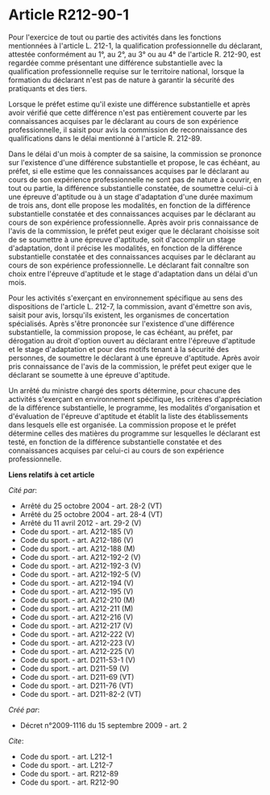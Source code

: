 # Article R212-90-1

Pour l'exercice de tout ou partie des activités dans les fonctions mentionnées à l'article L. 212-1, la qualification
professionnelle du déclarant, attestée conformément au 1°, au 2°, au 3° ou au 4° de l'article R. 212-90, est regardée comme
présentant une différence substantielle avec la qualification professionnelle requise sur le territoire national, lorsque la
formation du déclarant n'est pas de nature à garantir la sécurité des pratiquants et des tiers. 

Lorsque le préfet estime qu'il existe une différence substantielle et après avoir vérifié que cette différence n'est pas
entièrement couverte par les connaissances acquises par le déclarant au cours de son expérience professionnelle, il saisit
pour avis la commission de reconnaissance des qualifications dans le délai mentionné à l'article R. 212-89. 

Dans le délai d'un mois à compter de sa saisine, la commission se prononce sur l'existence d'une différence substantielle et
propose, le cas échéant, au préfet, si elle estime que les connaissances acquises par le déclarant au cours de son expérience
professionnelle ne sont pas de nature à couvrir, en tout ou partie, la différence substantielle constatée, de soumettre
celui-ci à une épreuve d'aptitude ou à un stage d'adaptation d'une durée maximum de trois ans, dont elle propose les
modalités, en fonction de la différence substantielle constatée et des connaissances acquises par le déclarant au cours de
son expérience professionnelle. Après avoir pris connaissance de l'avis de la commission, le préfet peut exiger que le
déclarant choisisse soit de se soumettre à une épreuve d'aptitude, soit d'accomplir un stage d'adaptation, dont il précise
les modalités, en fonction de la différence substantielle constatée et des connaissances acquises par le déclarant au cours
de son expérience professionnelle. Le déclarant fait connaître son choix entre l'épreuve d'aptitude et le stage d'adaptation
dans un délai d'un mois. 

Pour les activités s'exerçant en environnement spécifique au sens des dispositions de l'article L. 212-7, la commission,
avant d'émettre son avis, saisit pour avis, lorsqu'ils existent, les organismes de concertation spécialisés. Après s'être
prononcée sur l'existence d'une différence substantielle, la commission propose, le cas échéant, au préfet, par dérogation au
droit d'option ouvert au déclarant entre l'épreuve d'aptitude et le stage d'adaptation et pour des motifs tenant à la
sécurité des personnes, de soumettre le déclarant à une épreuve d'aptitude. Après avoir pris connaissance de l'avis de la
commission, le préfet peut exiger que le déclarant se soumette à une épreuve d'aptitude. 

Un arrêté du ministre chargé des sports détermine, pour chacune des activités s'exerçant en environnement spécifique, les
critères d'appréciation de la différence substantielle, le programme, les modalités d'organisation et d'évaluation de
l'épreuve d'aptitude et établit la liste des établissements dans lesquels elle est organisée. La commission propose et le
préfet détermine celles des matières du programme sur lesquelles le déclarant est testé, en fonction de la différence
substantielle constatée et des connaissances acquises par celui-ci au cours de son expérience professionnelle.

**Liens relatifs à cet article**

_Cité par_:

  - Arrêté du 25 octobre 2004 - art. 28-2 (VT)
  - Arrêté du 25 octobre 2004 - art. 28-4 (VT)
  - Arrêté du 11 avril 2012 - art. 29-2 (V)
  - Code du sport. - art. A212-185 (V)
  - Code du sport. - art. A212-186 (V)
  - Code du sport. - art. A212-188 (M)
  - Code du sport. - art. A212-192-2 (V)
  - Code du sport. - art. A212-192-3 (V)
  - Code du sport. - art. A212-192-5 (V)
  - Code du sport. - art. A212-194 (V)
  - Code du sport. - art. A212-195 (V)
  - Code du sport. - art. A212-210 (M)
  - Code du sport. - art. A212-211 (M)
  - Code du sport. - art. A212-216 (V)
  - Code du sport. - art. A212-217 (V)
  - Code du sport. - art. A212-222 (V)
  - Code du sport. - art. A212-223 (V)
  - Code du sport. - art. A212-225 (V)
  - Code du sport. - art. D211-53-1 (V)
  - Code du sport. - art. D211-59 (V)
  - Code du sport. - art. D211-69 (VT)
  - Code du sport. - art. D211-76 (VT)
  - Code du sport. - art. D211-82-2 (VT)

_Créé par_:

  - Décret n°2009-1116 du 15 septembre 2009 - art. 2

_Cite_:

  - Code du sport. - art. L212-1
  - Code du sport. - art. L212-7
  - Code du sport. - art. R212-89
  - Code du sport. - art. R212-90
